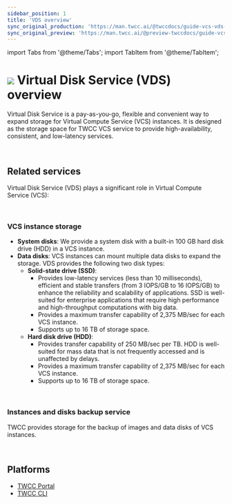 ```yaml
---
sidebar_position: 1
title: 'VDS overview'
sync_original_production: 'https://man.twcc.ai/@twccdocs/guide-vcs-vds-overview-en' 
sync_original_preview: 'https://man.twcc.ai/@preview-twccdocs/guide-vcs-vds-overview-en' 
---
```


import Tabs from '@theme/Tabs';
import TabItem from '@theme/TabItem';

# ![](https://cos.twcc.ai/SYS-MANUAL/uploads/upload_a62be3bdf4bc257526e95e16b063a777.png) Virtual Disk Service (VDS) overview


Virtual Disk Service is a pay-as-you-go, flexible and convenient way to expand storage for Virtual Compute Service (VCS) instances. It is designed as the storage space for TWCC VCS service to provide high-availability, consistent, and low-latency services.

<br/>



## Related services

Virtual Disk Service (VDS) plays a significant role in Virtual Compute Service (VCS):


<br/>



### VCS instance storage

- **System disks**: We provide a system disk with a built-in 100 GB hard disk drive (HDD) in a VCS instance.
- **Data disks**: VCS instances can mount multiple data disks to expand the storage. VDS provides the following two disk types:
    - **Solid-state drive (SSD)**:
        - Provides low-latency services (less than 10 milliseconds), efficient and stable transfers (from 3 IOPS/GB to 16 IOPS/GB) to enhance the reliability and scalability of applications. SSD is well-suited for enterprise applications that require high performance and high-throughput computations with big data.
        - Provides a maximum transfer capability of 2,375 MB/sec for each VCS instance.
        - Supports up to 16 TB of storage space.
    - **Hard disk drive (HDD)**:
        - Provides transfer capability of 250 MB/sec per TB. HDD is well-suited for mass data that is not frequently accessed and is unaffected by delays.
        - Provides a maximum transfer capability of 2,375 MB/sec for each VCS instance.
        - Supports up to 16 TB of storage space.


<br/>



### Instances and disks backup service

TWCC provides storage for the backup of images and data disks of VCS instances.


<br/>



## Platforms

- [TWCC Portal](https://www.twcc.ai)
- [TWCC CLI](https://github.com/twcc/TWCC-CLI)